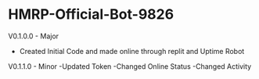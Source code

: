# HMRP-Official-Bot-9826

V0.1.0.0 - Major
  - Created Initial Code and made online through replit and Uptime Robot
  
V0.1.1.0 - Minor
  -Updated Token
  -Changed Online Status
  -Changed Activity
